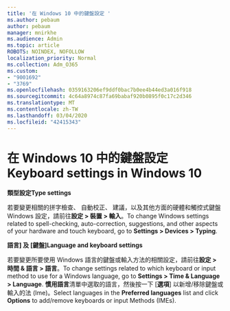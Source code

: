 ```yaml
---
title: '在 Windows 10 中的鍵盤設定 '
ms.author: pebaum
author: pebaum
manager: mnirkhe
ms.audience: Admin
ms.topic: article
ROBOTS: NOINDEX, NOFOLLOW
localization_priority: Normal
ms.collection: Adm_O365
ms.custom:
- "9001692"
- "3769"
ms.openlocfilehash: 0359163206ef9ddf0bac7b0ee4b44ed3a016f918
ms.sourcegitcommit: 4c64a8974c87fa69babaf920b0895f0c17c2d346
ms.translationtype: MT
ms.contentlocale: zh-TW
ms.lasthandoff: 03/04/2020
ms.locfileid: "42415343"
---
```

# <a name="keyboard-settings-in-windows-10"></a><span data-ttu-id="454ca-102">在 Windows 10 中的鍵盤設定</span><span class="sxs-lookup"><span data-stu-id="454ca-102">Keyboard settings in Windows 10</span></span>

<span data-ttu-id="454ca-103">**類型設定**</span><span class="sxs-lookup"><span data-stu-id="454ca-103">**Type settings**</span></span>

<span data-ttu-id="454ca-104">若要變更相關的拼字檢查、 自動校正、 建議，以及其他方面的硬體和觸控式鍵盤 Windows 設定，請前往**設定 > 裝置 > 輸入**。</span><span class="sxs-lookup"><span data-stu-id="454ca-104">To change Windows settings related to spell-checking, auto-correction, suggestions, and other aspects of your hardware and touch keyboard, go to **Settings > Devices > Typing**.</span></span> 

<span data-ttu-id="454ca-105">**語言] 及 [鍵盤]**</span><span class="sxs-lookup"><span data-stu-id="454ca-105">**Language and keyboard settings**</span></span>

<span data-ttu-id="454ca-106">若要變更所要使用 Windows 語言的鍵盤或輸入方法的相關設定，請前往**設定 > 時間 & 語言 > 語言**。</span><span class="sxs-lookup"><span data-stu-id="454ca-106">To change settings related to which keyboard or input method to use for a Windows language, go to **Settings > Time & Language > Language**.</span></span> <span data-ttu-id="454ca-107">**慣用語言**清單中選取的語言，然後按一下 [**選項**] 以新增/移除鍵盤或輸入的法 (Ime)。</span><span class="sxs-lookup"><span data-stu-id="454ca-107">Select languages in the **Preferred languages** list and click **Options** to add/remove keyboards or input Methods (IMEs).</span></span>
